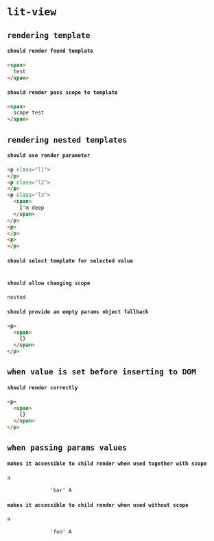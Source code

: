 # `lit-view`

## `rendering template`

####   `should render found template`

```html
<span>
  test
</span>

```

####   `should render pass scope to template`

```html
<span>
  scope test
</span>

```

## `rendering nested templates`

####   `should use render parameter`

```html
<p class="l1">
</p>
<p class="l2">
</p>
<p class="l3">
  <span>
    I'm deep
  </span>
</p>
<p>
</p>
<p>
</p>

```

####   `should select template for selected value`

```html

```

####   `should allow changing scope`

```html
nested

```

####   `should provide an empty params object fallback`

```html
<p>
  <span>
    {}
  </span>
</p>

```

## `when value is set before inserting to DOM`

####   `should render correctly`

```html
<p>
  <span>
    {}
  </span>
</p>

```

## `when passing params values`

####   `makes it accessible to child render when used together with scope`

```html
a 
        
              'bar' A

```

####   `makes it accessible to child render when used without scope`

```html
a 
        
              'foo' A

```

